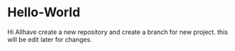# Hello-World
Hi Allhave create a new repository and create a branch for new project.
this will be edit later for changes.
